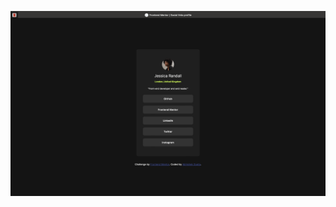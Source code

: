 ![](https://github.com/Abhishek-G06/social-links-profile/blob/fee15a688a39d2b4f7d66fa5080a847c598eeaa4/design/My%20Desktop%20Preview.jpg)
